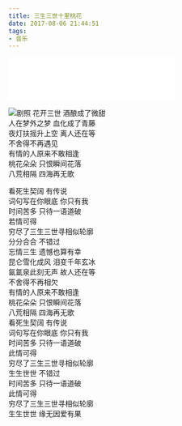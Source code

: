 ```yaml
---
title: 三生三世十里桃花
date: 2017-08-06 21:44:51
tags: 
- 音乐
---
```


<iframe frameborder="no" border="0" marginwidth="0" marginheight="0" width=330 height=86 src="//music.163.com/outchain/player?type=2&id=492834287&auto=0&height=66"></iframe>

![剧照](https://timgsa.baidu.com/timg?image&quality=80&size=b9999_10000&sec=1502038080229&di=00ddafb899840861412a1ad2d299d233&imgtype=0&src=http%3A%2F%2Fupload.cbg.cn%2F2016%2F0908%2F1473337103826.jpg)
花开三世 酒酿成了微甜  
人在梦外之梦 血化成了青藤   
夜灯扶摇升上空 离人还在等   
不舍得不再遇见   
有情的人原来不敢相逢   
桃花朵朵 只恨瞬间花落   
八荒相隔 四海再无歌  
<!--more-->  
   
看死生契阔 有传说   
词句写在你眼底 你只有我   
时间苦多 只待一语道破   
若情可得   
穷尽了三生三世寻相似轮廓   
分分合合 不错过  
忘情三生 遗憾也算有幸   
昆仑雪化成风 泪变千年玄冰   
氤氲泉此刻无声 故人还在等   
不舍得不再相欠   
有情的人原来不敢相逢   
桃花朵朵 只恨瞬间花落   
八荒相隔 四海再无歌   
看死生契阔 有传说   
词句写在你眼底 你只有我   
时间苦多 只待一语道破   
此情可得   
穷尽了三生三世寻相似轮廓   
生生世世 不错过    
时间苦多 只待一语道破   
此情可得   
穷尽了三生三世寻相似轮廓   
生生世世 缘无因爱有果  

